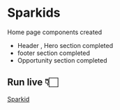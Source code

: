 # Sparkids

Home page components created
  
- Header , Hero section completed
- footer section completed
- Opportunity section completed

## Run live 👇🏻
[Sparkid](https://AmullyaPatil.github.io/Sparkids)
